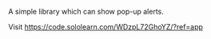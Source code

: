 A simple library which can show pop-up alerts.

Visit https://code.sololearn.com/WDzpL72GhoYZ/?ref=app
